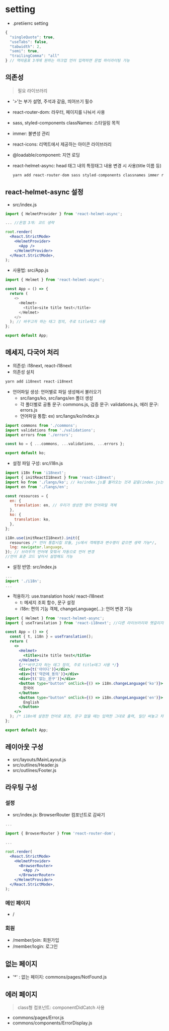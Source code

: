 # setting

- .pretiierrc setting

```js
{
  "singleQuote": true,
  "useTabs": false,
  "tabwidth": 2,
  "semi": true,
  "trailingComma": "all"
} // 역따옴표 3개에 원하는 마크업 언어 입력하면 문법 하이라이팅 가능
```

## 의존성

> 필요 라이브러리

- '>'는 부가 설명, 주석과 같음, 띄어쓰기 필수

- react-router-dom: 라우터, 페이지를 나눠서 사용
- sass, styled-components classNames: 스타일링 목적
- immer: 불변성 관리
- react-icons: 리액트에서 제공하는 아이콘 라이브러리
- @loadable/component: 지연 로딩
- react-helmet-async: head 태그 내의 특정태그 내용 변경 시 사용(title 이름 등)

  ```js
  yarn add react-router-dom sass styled-components classnames immer react-icons @loadable/component react-helmet-async
  ```

## react-helmet-async 설정

- src/index.js

```jsx
import { HelmetProvider } from 'react-helmet-async';

... //온점 3개: 코드 생략

root.render(
  <React.StrictMode>
    <HelmetProvider>
      <App />
    </HelmetProvider>
  </React.StrictMode>,
);
```

- 사용법: src/App.js

```js
import { Helmet } from 'react-helmet-async';

const App = () => {
  return (
    <>
      <Helmet>
        <title>site title test</title>
      </Helmet>
    </>
  ); // 바꾸고자 하는 태그 정의, 주로 title태그 사용
};

export default App;
```

## 메세지, 다국어 처리

- 의존성: i18next, react-i18next
- 의존성 설치

```js
yarn add i18next react-i18next
```

- 언어파일 생성: 언어별로 파일 생성해서 불러오기
  - src/langs/ko, src/langs/en 폴더 생성
  - 각 폴더별로 공통 문구: commons.js, 검증 문구: validations.js, 에러 문구: errors.js
  - 언어파일 통합: ex) src/langs/ko/index.js

```javascript
import commons from './commons';
import validations from './validations';
import errors from './errors';

const ko = { ...commons, ...validations, ...errors };

export default ko;
```

- 설정 파일 구성: src/i18n.js

```js
import i18n from 'i18next';
import { initReactI18next } from 'react-i18next';
import ko from './langs/ko'; // ko/index.js를 불러오는 것과 같음(index.js는 생략 가능)
import en from './langs/en';

const resources = {
  en: {
    translation: en, // 우리가 생성한 영어 언어파일 객체
  },
  ko: {
    translation: ko,
  },
};

i18n.use(initReactI18next).init({
  resources /* 언어 통합시킬 모듈, js에서 객체명과 변수명이 같으면 생략 가능*/,
  lng: navigator.language,
}); // 브라우저 언어에 맞춰서 자동으로 언어 변경
//언어 표준 코드 넣어서 설정해도 가능
```

- 설정 반영: src/index.js

```javascript
...
import './i18n';
...
```

- 적용하기: use.translation hook/ react-i18next
  - t: 메세지 조회 함수, 문구 설정
  - i18n: 편의 기능 객체, changeLanguage(...): 언어 변경 기능

```jsx
import { Helmet } from 'react-helmet-async';
import { useTranslation } from 'react-i18next'; //다른 라이브러리와 헷갈리지 않게 주의!

const App = () => {
  const { t, i18n } = useTranslation();
  return (
    <>
      <Helmet>
        <title>site title test</title>
      </Helmet>
      {/**바꾸고자 하는 태그 정의, 주로 title태그 사용 */}
      <div>{t('아이디')}</div>
      <div>{t('약관에_동의')}</div>
      <div>{t('없는_문구')}</div>
      <button type="button" onClick={() => i18n.changeLanguage('ko')}>
        한국어
      </button>
      <button type="button" onClick={() => i18n.changeLanguage('en')}>
        English
      </button>
    </>
  ); /* i18n에 설정한 언어로 표현, 문구 없을 때는 입력한 그대로 출력, 일단 써놓고 차후 문구 설정해도 됨*/
};

export default App;
```

## 레이아웃 구성

- src/layouts/MainLayout.js
- src/outlines/Header.js
- src/outlines/Footer.js

## 라우팅 구성

### 설정

- src/index.js: BrowserRouter 컴포넌트로 감싸기

```jsx
...

import { BrowserRouter } from 'react-router-dom';

...

root.render(
  <React.StrictMode>
    <HelmetProvider>
      <BrowserRouter>
        <App />
      </BrowserRouter>
    </HelmetProvider>
  </React.StrictMode>,
);
```

### 메인 페이지

- /

### 회원

- /member/join: 회원가입
- /member/login: 로그인

## 없는 페이지

- '\*' : 없는 페이지: commons/pages/NotFound.js

## 에러 페이지

> class형 컴포넌트: componentDidCatch 사용

- commons/pages/Error.js
- commons/components/ErrorDisplay.js
